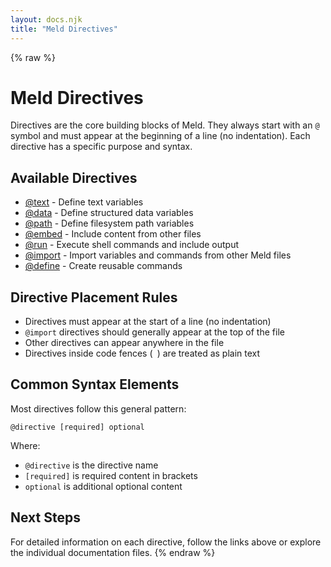 ```yaml
---
layout: docs.njk
title: "Meld Directives"
---
```


{% raw %}
# Meld Directives

Directives are the core building blocks of Meld. They always start with an `@` symbol and must appear at the beginning of a line (no indentation). Each directive has a specific purpose and syntax.

## Available Directives

- [@text](./text.md) - Define text variables
- [@data](./data.md) - Define structured data variables
- [@path](./path.md) - Define filesystem path variables
- [@embed](./embed.md) - Include content from other files
- [@run](./run.md) - Execute shell commands and include output
- [@import](./import.md) - Import variables and commands from other Meld files
- [@define](./define.md) - Create reusable commands

## Directive Placement Rules

- Directives must appear at the start of a line (no indentation)
- `@import` directives should generally appear at the top of the file
- Other directives can appear anywhere in the file
- Directives inside code fences (``` ```) are treated as plain text

## Common Syntax Elements

Most directives follow this general pattern:

```
@directive [required] optional
```

Where:
- `@directive` is the directive name
- `[required]` is required content in brackets
- `optional` is additional optional content

## Next Steps

For detailed information on each directive, follow the links above or explore the individual documentation files.
{% endraw %}
